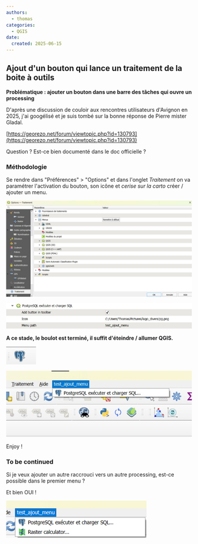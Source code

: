 ```yaml
---
authors:
  - thomas
categories:
  - QGIS
date:
  created: 2025-06-15
---
```


## Ajout d'un bouton qui lance un traitement de la boite à outils

**Problématique : ajouter un bouton dans une barre des tâches qui ouvre un processing**

D'après une discussion de couloir aux rencontres utilisateurs d'Avignon en 2025,
j'ai googélisé et je suis tombé sur la bonne réponse de Pierre mister Gladal.

<!-- more -->

[https://georezo.net/forum/viewtopic.php?id=130793](https://georezo.net/forum/viewtopic.php?id=130793)

Question ? Est-ce bien documenté dans le doc officielle ?

### Méthodologie

Se rendre dans "Préférences" > "Options" et dans l'onglet *Traitement* on va paramétrer l'activation du bouton, son icône
et *cerise sur la carto* créer / ajouter un menu.

![image option](../../assets/ajout_pref_option.jpg)

![image parametrage](../../assets/ajout_param.jpg)

**A ce stade, le boulot est terminé, il suffit d'éteindre / allumer QGIS.**

![image ajout bouton](../../assets/ajout_bouton.jpg)

![image ajout menu](../../assets/ajout_menu.jpg)

Enjoy !

### To be continued

Si je veux ajouter un autre raccrouci vers un autre processing, est-ce possible dans le premier menu ?

Et bien OUI !

![image ajout raccourci](../../assets/ajout_deuxieme_raccourci.png)

